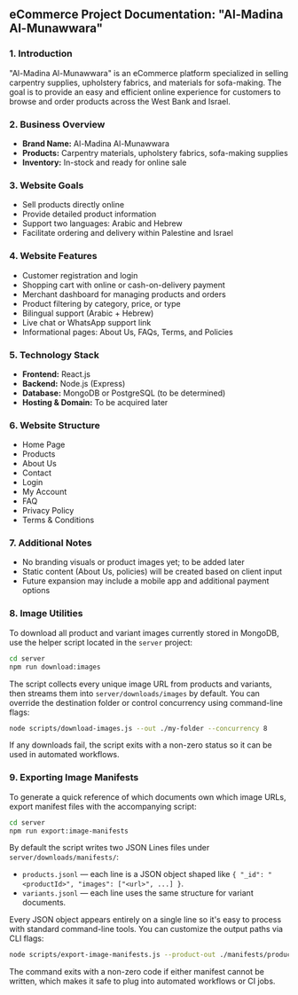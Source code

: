 ## eCommerce Project Documentation: "Al-Madina Al-Munawwara"

### 1. Introduction

"Al-Madina Al-Munawwara" is an eCommerce platform specialized in selling carpentry supplies, upholstery fabrics, and materials for sofa-making. The goal is to provide an easy and efficient online experience for customers to browse and order products across the West Bank and Israel.

### 2. Business Overview

- **Brand Name:** Al-Madina Al-Munawwara
- **Products:** Carpentry materials, upholstery fabrics, sofa-making supplies
- **Inventory:** In-stock and ready for online sale

### 3. Website Goals

- Sell products directly online
- Provide detailed product information
- Support two languages: Arabic and Hebrew
- Facilitate ordering and delivery within Palestine and Israel

### 4. Website Features

- Customer registration and login
- Shopping cart with online or cash-on-delivery payment
- Merchant dashboard for managing products and orders
- Product filtering by category, price, or type
- Bilingual support (Arabic + Hebrew)
- Live chat or WhatsApp support link
- Informational pages: About Us, FAQs, Terms, and Policies

### 5. Technology Stack

- **Frontend:** React.js
- **Backend:** Node.js (Express)
- **Database:** MongoDB or PostgreSQL (to be determined)
- **Hosting & Domain:** To be acquired later

### 6. Website Structure

- Home Page
- Products
- About Us
- Contact
- Login
- My Account
- FAQ
- Privacy Policy
- Terms & Conditions

### 7. Additional Notes

- No branding visuals or product images yet; to be added later
- Static content (About Us, policies) will be created based on client input
- Future expansion may include a mobile app and additional payment options

### 8. Image Utilities

To download all product and variant images currently stored in MongoDB, use the helper script located in the `server` project:

```bash
cd server
npm run download:images
```

The script collects every unique image URL from products and variants, then streams them into `server/downloads/images` by default. You can override the destination folder or control concurrency using command-line flags:

```bash
node scripts/download-images.js --out ./my-folder --concurrency 8
```

If any downloads fail, the script exits with a non-zero status so it can be used in automated workflows.

### 9. Exporting Image Manifests

To generate a quick reference of which documents own which image URLs, export manifest files with the accompanying script:

```bash
cd server
npm run export:image-manifests
```

By default the script writes two JSON Lines files under `server/downloads/manifests/`:

- `products.jsonl` — each line is a JSON object shaped like `{ "_id": "<productId>", "images": ["<url>", ...] }`.
- `variants.jsonl` — each line uses the same structure for variant documents.

Every JSON object appears entirely on a single line so it's easy to process with standard command-line tools. You can customize the output paths via CLI flags:

```bash
node scripts/export-image-manifests.js --product-out ./manifests/products.jsonl --variant-out ./manifests/variants.jsonl
```

The command exits with a non-zero code if either manifest cannot be written, which makes it safe to plug into automated workflows or CI jobs.
